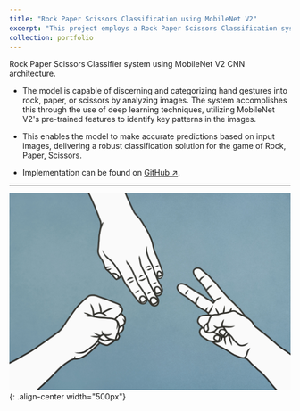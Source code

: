 ```yaml
---
title: "Rock Paper Scissors Classification using MobileNet V2"
excerpt: "This project employs a Rock Paper Scissors Classification system by leveraging MobileNet V2, a powerful neural network architecture.<br/><img src='/images/rock_paper_scissors.jpg' width='600'>"
collection: portfolio
---
```


Rock Paper Scissors Classifier system using MobileNet V2 CNN architecture.

- The model is capable of discerning and categorizing hand gestures into rock, paper, or scissors by analyzing images. The system accomplishes this through the use of deep learning techniques, utilizing MobileNet V2's pre-trained features to identify key patterns in the images.

- This enables the model to make accurate predictions based on input images, delivering a robust classification solution for the game of Rock, Paper, Scissors.

- Implementation can be found on [GitHub ↗](https://github.com/Amann09/CV-Projects/tree/main/Rock%20Paper%20Scissors%20Classification%20using%20MobileNet%20V2).

-------

![rock_paper_scissor](/images/rock_paper_scissors.jpg){: .align-center width="500px"}